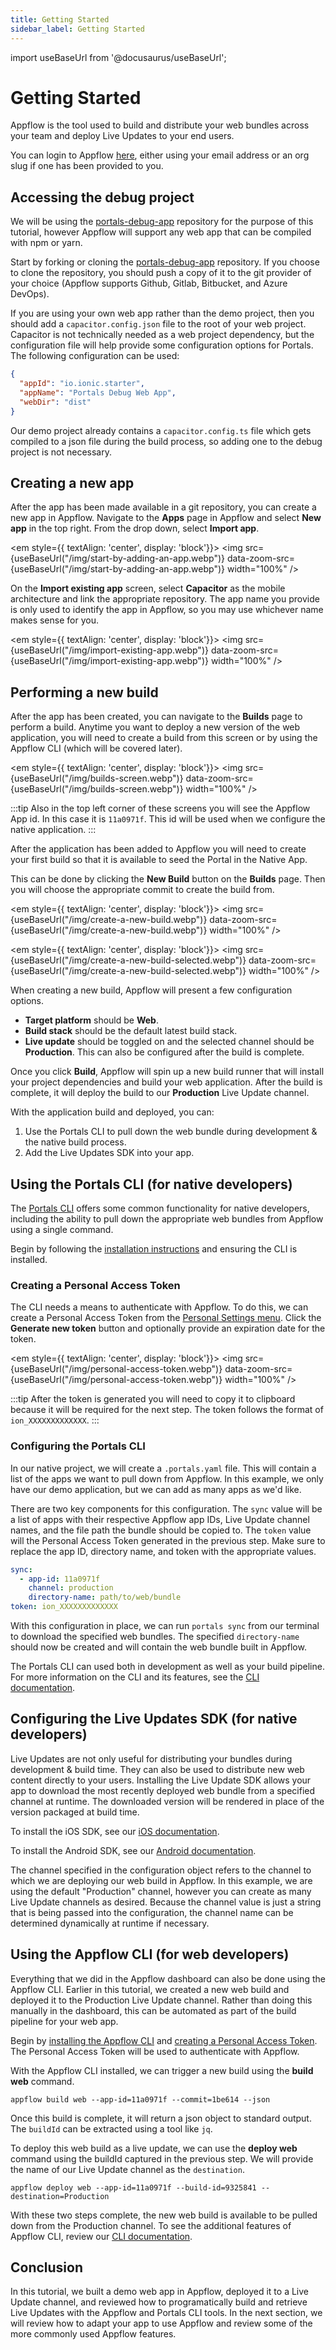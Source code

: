 ```yaml
---
title: Getting Started
sidebar_label: Getting Started
---
```


import useBaseUrl from '@docusaurus/useBaseUrl';

# Getting Started

Appflow is the tool used to build and distribute your web bundles across your team and deploy Live Updates to your end users. 

You can login to Appflow [here](https://ionic.io/login), either using your email address or an org slug if one has been provided to you. 

## Accessing the debug project

We will be using the [portals-debug-app](https://github.com/ionic-team/portals-debug-app) repository for the purpose of this tutorial, however Appflow will support any web app that can be compiled with npm or yarn.

Start by forking or cloning the [portals-debug-app](https://github.com/ionic-team/portals-debug-app) repository. If you choose to clone the repository, you should push a copy of it to the git provider of your choice (Appflow supports Github, Gitlab, Bitbucket, and Azure DevOps). 

If you are using your own web app rather than the demo project, then you should add a `capacitor.config.json` file to the root of your web project. Capacitor is not technically needed as a web project dependency, but the configuration file will help provide some configuration options for Portals. The following configuration can be used:
```json
{
  "appId": "io.ionic.starter",
  "appName": "Portals Debug Web App",
  "webDir": "dist"
}
```

Our demo project already contains a `capacitor.config.ts` file which gets compiled to a json file during the build process, so adding one to the debug project is not necessary.

## Creating a new app

After the app has been made available in a git repository, you can create a new app in Appflow. Navigate to the **Apps** page in Appflow and select **New app** in the top right. From the drop down, select **Import app**.

<em style={{ textAlign: 'center', display: 'block'}}>
  <img 
    src={useBaseUrl("/img/start-by-adding-an-app.webp")} 
    data-zoom-src={useBaseUrl("/img/start-by-adding-an-app.webp")} 
    width="100%"
  />
</em>

On the **Import existing app** screen, select **Capacitor** as the mobile architecture and link the appropriate repository. The app name you provide is only used to identify the app in Appflow, so you may use whichever name makes sense for you.

<em style={{ textAlign: 'center', display: 'block'}}>
  <img 
    src={useBaseUrl("/img/import-existing-app.webp")} 
    data-zoom-src={useBaseUrl("/img/import-existing-app.webp")} 
    width="100%"
  />
</em>


## Performing a new build

After the app has been created, you can navigate to the **Builds** page to perform a build. Anytime you want to deploy a new version of the web application, you will need to create a build from this screen or by using the Appflow CLI (which will be covered later).

<em style={{ textAlign: 'center', display: 'block'}}>
  <img 
    src={useBaseUrl("/img/builds-screen.webp")} 
    data-zoom-src={useBaseUrl("/img/builds-screen.webp")} 
    width="100%"
  />
</em>

:::tip
Also in the top left corner of these screens you will see the Appflow App id. In this case it is `11a0971f`. This id will be used when we configure the native application.
:::

After the application has been added to Appflow you will need to create your first build so that it is available to seed the Portal in the Native App.

This can be done by clicking the **New Build** button on the **Builds** page. Then you will choose the appropriate commit to create the build from.

<em style={{ textAlign: 'center', display: 'block'}}>
  <img 
    src={useBaseUrl("/img/create-a-new-build.webp")} 
    data-zoom-src={useBaseUrl("/img/create-a-new-build.webp")} 
    width="100%"
  />
</em>

<em style={{ textAlign: 'center', display: 'block'}}>
  <img 
    src={useBaseUrl("/img/create-a-new-build-selected.webp")} 
    data-zoom-src={useBaseUrl("/img/create-a-new-build-selected.webp")} 
    width="100%"
  />
</em>

When creating a new build, Appflow will present a few configuration options.
- **Target platform** should be **Web**.
- **Build stack** should be the default latest build stack.
- **Live update** should be toggled on and the selected channel should be **Production**. This can also be configured after the build is complete.

Once you click **Build**, Appflow will spin up a new build runner that will install your project dependencies and build your web application. After the build is complete, it will deploy the build to our **Production** Live Update channel.

With the application build and deployed, you can:
1. Use the Portals CLI to pull down the web bundle during development & the native build process.
2. Add the Live Updates SDK into your app.

## Using the Portals CLI (for native developers)

The [Portals CLI](../cli/overview.md) offers some common functionality for native developers, including the ability to pull down the appropriate web bundles from Appflow using a single command.

Begin by following the [installation instructions](../cli/overview.md#installation) and ensuring the CLI is installed.

### Creating a Personal Access Token

The CLI needs a means to authenticate with Appflow. To do this, we can create a Personal Access Token from the [Personal Settings menu](https://dashboard.ionicframework.com/settings/personal-access-tokens). Click the **Generate new token** button and optionally provide an expiration date for the token.

<em style={{ textAlign: 'center', display: 'block'}}>
  <img 
    src={useBaseUrl("/img/personal-access-token.webp")} 
    data-zoom-src={useBaseUrl("/img/personal-access-token.webp")} 
    width="100%"
  />
</em>

:::tip
After the token is generated you will need to copy it to clipboard because it will be required for the next step. The token follows the format of `ion_XXXXXXXXXXXXX`.
:::

### Configuring the Portals CLI

In our native project, we will create a `.portals.yaml` file. This will contain a list of the apps we want to pull down from Appflow. In this example, we only have our demo application, but we can add as many apps as we'd like.

There are two key components for this configuration. The `sync` value will be a list of apps with their respective Appflow app IDs, Live Update channel names, and the file path the bundle should be copied to. The `token` value will the Personal Access Token generated in the previous step. Make sure to replace the app ID, directory name, and token with the appropriate values. 

```yaml
sync:
  - app-id: 11a0971f
    channel: production
    directory-name: path/to/web/bundle
token: ion_XXXXXXXXXXXXX
```

With this configuration in place, we can run `portals sync` from our terminal to download the specified web bundles. The specified `directory-name` should now be created and will contain the web bundle built in Appflow.

The Portals CLI can used both in development as well as your build pipeline. For more information on the CLI and its features, see the [CLI documentation](../cli/overview.md).


## Configuring the Live Updates SDK (for native developers)

Live Updates are not only useful for distributing your bundles during development & build time. They can also be used to distribute new web content directly to your users. Installing the Live Update SDK allows your app to download the most recently deployed web bundle from a specified channel at runtime. The downloaded version will be rendered in place of the version packaged at build time. 

To install the iOS SDK, see our [iOS documentation](../for-ios/live-updates.md).

To install the Android SDK, see our [Android documentation](../for-android/live-updates.md).

The channel specified in the configuration object refers to the channel to which we are deploying our web build in Appflow. In this example, we are using the default "Production" channel, however you can create as many Live Update channels as desired. Because the channel value is just a string that is being passed into the configuration, the channel name can be determined dynamically at runtime if necessary.

## Using the Appflow CLI (for web developers)

Everything that we did in the Appflow dashboard can also be done using the Appflow CLI. Earlier in this tutorial, we created a new web build and deployed it to the Production Live Update channel. Rather than doing this manually in the dashboard, this can be automated as part of the build pipeline for your web app.

Begin by [installing the Appflow CLI](https://ionic.io/docs/appflow/cli/overview#install) and [creating a Personal Access Token](https://ionic.io/docs/appflow/cli/overview#authentication). The Personal Access Token will be used to authenticate with Appflow.

With the Appflow CLI installed, we can trigger a new build using the **build web** command.

```
appflow build web --app-id=11a0971f --commit=1be614 --json
```

Once this build is complete, it will return a json object to standard output. The `buildId` can be extracted using a tool like `jq`. 

To deploy this web build as a live update, we can use the **deploy web** command using the buildId captured in the previous step. We will provide the name of our Live Update channel as the `destination`. 

```
appflow deploy web --app-id=11a0971f --build-id=9325841 --destination=Production
```

With these two steps complete, the new web build is available to be pulled down from the Production channel. To see the additional features of Appflow CLI, review our [CLI documentation](https://ionic.io/docs/appflow/cli/overview).


## Conclusion

In this tutorial, we built a demo web app in Appflow, deployed it to a Live Update channel, and reviewed how to programatically build and retrieve Live Updates with the Appflow and Portals CLI tools. In the next section, we will review how to adapt your app to use Appflow and review some of the more commonly used Appflow features.